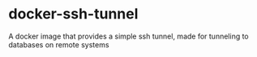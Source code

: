 # docker-ssh-tunnel
A docker image that provides a simple ssh tunnel, made for tunneling to databases on remote systems
